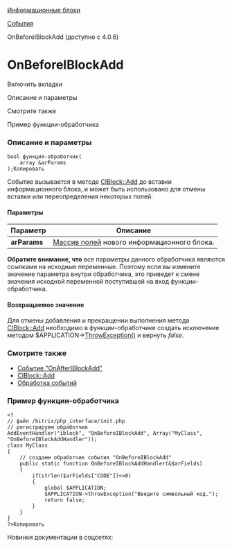 [Информационные блоки](/api_help/iblock/index.php)

[События](/api_help/iblock/events/index.php)

OnBeforeIBlockAdd (доступно с 4.0.6)

OnBeforeIBlockAdd
=================

Включить вкладки

Описание и параметры

Смотрите также

Пример функции-обработчика

### Описание и параметры

```
bool функция-обработчик(
	array &arParams 
);Копировать
```

Событие вызывается в методе [CIBlock::Add](/api_help/iblock/classes/ciblock/add.php) до вставки информационного блока,
и может быть использовано для отмены вставки или переопределения некоторых полей.

#### Параметры

| Параметр | Описание |
| --- | --- |
| **arParams** | [Массив полей](/api_help/iblock/fields.php#fiblock) нового информационного блока. |

**Обратите внимание, что** все параметры данного обработчика являются ссылками на исходные переменные. Поэтому если вы измените значение параметра внутри обработчика, это приведет к смене значения исходной переменной поступившей на вход функции-обработчика.

#### Возвращаемое значение

Для отмены добавления и прекращении выполнения метода [CIBlock::Add](/api_help/iblock/classes/ciblock/add.php) необходимо в функции-обработчике создать исключение методом $APPLICATION->[ThrowException()](/api_help/main/reference/cmain/throwexception.php) и вернуть *false*.

### Смотрите также

* [Событие "OnAfterIBlockAdd"](/api_help/iblock/events/onafteriblockadd.php)
* [CIBlock::Add](/api_help/iblock/classes/ciblock/add.php)
* [Обработка событий](http://dev.1c-bitrix.ru/learning/course/index.php?COURSE_ID=43&LESSON_ID=3493)

### Пример функции-обработчика

```
<?
// файл /bitrix/php_interface/init.php
// регистрируем обработчик
AddEventHandler("iblock", "OnBeforeIBlockAdd", Array("MyClass", "OnBeforeIBlockAddHandler"));
class MyClass
{
	// создаем обработчик события "OnBeforeIBlockAdd"
	public static function OnBeforeIBlockAddHandler(&$arFields)
	{
		if(strlen($arFields["CODE"])<=0)
		{
			global $APPLICATION;
			$APPLICATION->throwException("Введите символьный код.");
			return false;
		}
	}
}
?>Копировать
```

Новинки документации в соцсетях:
